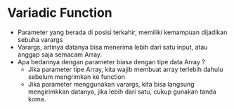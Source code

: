 # Variadic Function
- Parameter yang berada di posisi terkahir, memiliki kemampuan dijadikan sebuha varargs
- Varargs, artinya datanya bisa menerima lebih dari satu input, atau anggap saja semacam Array.
- Apa bedannya dengan parameter biasa dengan tipe data Array ? 
	- Jika parameter tipe Array, kita wajib membuat array terlebih dahulu sebelum mengrimkan ke function
	- Jika parameter menggunakan varargs, kita bisa langsung mengirimkkan datanya, jika lebih dari satu, cukup gunakan tanda koma. 